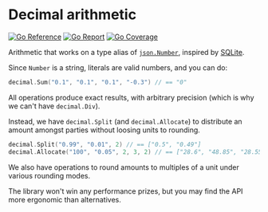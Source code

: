 # Decimal arithmetic

[![Go Reference](https://pkg.go.dev/badge/image)](https://pkg.go.dev/github.com/ncruces/decimal)
[![Go Report](https://goreportcard.com/badge/github.com/ncruces/decimal)](https://goreportcard.com/report/github.com/ncruces/decimal)
[![Go Coverage](https://github.com/ncruces/decimal/wiki/coverage.svg)](https://raw.githack.com/wiki/ncruces/decimal/coverage.html)

Arithmetic that works on a type alias of [`json.Number`](https://pkg.go.dev/encoding/json#Number),
inspired by [SQLite](https://www.sqlite.org/floatingpoint.html#the_decimal_c_extension).

Since `Number` is a string, literals are valid numbers, and you can do:

```go
decimal.Sum("0.1", "0.1", "0.1", "-0.3") // == "0"
```

All operations produce exact results, with arbitrary precision
(which is why we can't have `decimal.Div`).

Instead, we have `decimal.Split` (and `decimal.Allocate`)
to distribute an amount amongst parties without loosing units to rounding.

```go
decimal.Split("0.99", "0.01", 2) // == ["0.5", "0.49"]
decimal.Allocate("100", "0.05", 2, 3, 2) // == ["28.6", "48.85", "28.55"]
```

We also have operations to round amounts to multiples of a unit
under various rounding modes.

The library won't win any performance prizes,
but you may find the API more ergonomic than alternatives.